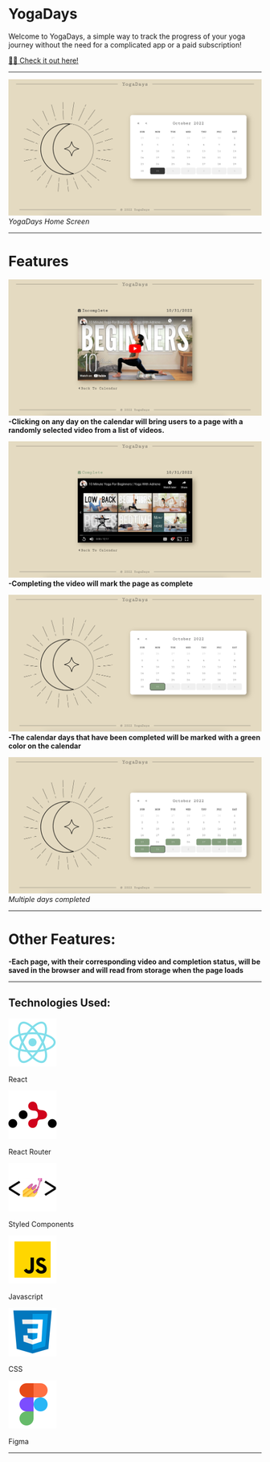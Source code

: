 # YogaDays

Welcome to YogaDays, a simple way to track the progress of your yoga journey without the need for a complicated app or a paid subscription!

<a href="https://yogadays.netlify.app" target="_blank">🧘‍♀️ Check it out here!</a>

---

![YogaDays Calendar](/src/images/main-menu.png)
_YogaDays Home Screen_

---

# Features

![Video Page](/src/images/video-page.png)
**-Clicking on any day on the calendar will bring users to a page with a randomly selected video from a list of videos.**

![Video Page Completed](/src/images/video-page-complete.png)
**-Completing the video will mark the page as complete**

![Calendar Tile Completed](/src/images/calendar-tile-complete.png)
**-The calendar days that have been completed will be marked with a green color on the calendar**

![Calendar Tiles Completed](src/images/calendar-tiles-complete.png)
_Multiple days completed_

---

# Other Features:

**-Each page, with their corresponding video and completion status, will be saved in the browser and will read from storage when the page loads**

---

## Technologies Used:

![React](/src/images/icons/reactlogo.svg)

React

![React Router](/src/images/icons/reactrouter.svg)

React Router

![Styled Components](/src/images/icons/styledlogo.svg)

Styled Components

![Javascript](/src/images/icons/javascriptlogo.svg)

Javascript

![CSS](/src/images/icons/csslogo.svg)

CSS

![Figma](/src/images/icons/figmalogo.svg)

Figma

---
